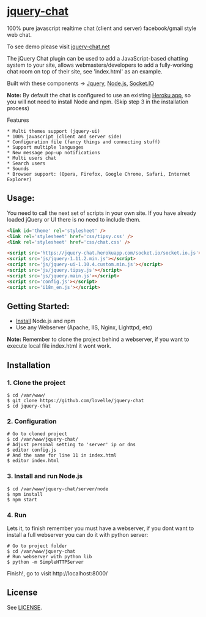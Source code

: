 # [jquery-chat](http://jquery-chat.net/)

100% pure javascript realtime chat (client and server) facebook/gmail style web chat.

To see demo please visit [jquery-chat.net](http://jquery-chat.net)

The jQuery Chat plugin can be used to add a JavaScript-based chatting system to your site, 
allows webmasters/developers to add a fully-working chat room on top of their site, see 'index.html' as an example.

Built with these components -> [Jquery](http://jquery.com/), [Node.js](http://nodejs.org/), [Socket.IO](http://socket.io/)

**Note:** By default the chat is configured to use an existing [Heroku app](http://jquery-chat.herokuapp.com/socket.io), so you will not need to install Node and npm.
(Skip step 3 in the installation process)


Features

	* Multi themes support (jquery-ui)
	* 100% javascript (client and server side)
	* Configuration file (fancy things and connecting stuff)
	* Support multiple languages
	* New message pop-up notifications
	* Multi users chat
	* Search users
	* Sounds 
	* Browser support: (Opera, Firefox, Google Chrome, Safari, Internet Explorer)


## Usage:

You need to call the next set of scripts in your own site.
If you have already loaded jQuery or UI there is no need to include them.

```html
<link id='theme' rel='stylesheet' />
<link rel='stylesheet' href='css/tipsy.css' />
<link rel='stylesheet' href='css/chat.css' />

<script src='https://jquery-chat.herokuapp.com/socket.io/socket.io.js'></script>
<script src='js/jquery-1.11.2.min.js'></script>
<script src='js/jquery-ui-1.10.4.custom.min.js'></script>
<script src='js/jquery.tipsy.js'></script>
<script src='js/jquery.main.js'></script>
<script src='config.js'></script>
<script src='i18n_en.js'></script>
```


## Getting Started:

* [Install](https://docs.npmjs.com/getting-started/installing-node) Node.js and npm
* Use any Webserver (Apache, IIS, Nginx, Lighttpd, etc)

**Note:** Remember to clone the project behind a webserver, if you want to execute local file index.html it wont work.


## Installation

### 1. Clone the project

	$ cd /var/www/
	$ git clone https://github.com/lovelle/jquery-chat
	$ cd jquery-chat

### 2. Configuration

	# Go to cloned project
	$ cd /var/www/jquery-chat/
	# Adjust personal setting to 'server' ip or dns
	$ editor config.js
	# And the same for line 11 in index.html
	$ editor index.html

### 3. Install and run Node.js

	$ cd /var/www/jquery-chat/server/node
	$ npm install
	$ npm start


### 4. Run
Lets it, to finish remember you must have a webserver, if you dont want to install a full webserver you can do it with python server:

	# Go to project folder
	$ cd /var/www/jquery-chat
	# Run webserver with python lib
	$ python -m SimpleHTTPServer

Finish!, go to visit http://localhost:8000/


## License

See [LICENSE](https://github.com/lovelle/jquery-chat/blob/master/LICENSE).
